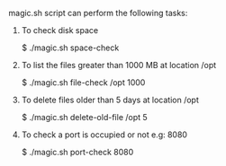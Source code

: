 magic.sh script can perform the following tasks:

1. To check disk space
   
   $ ./magic.sh space-check

2. To list the files greater than 1000 MB at location /opt
    
   $ ./magic.sh file-check /opt 1000

3. To delete files older than 5 days at location /opt
   
   $ ./magic.sh delete-old-file /opt 5

4. To check a port is occupied or not e.g: 8080
   
   $ ./magic.sh port-check 8080
